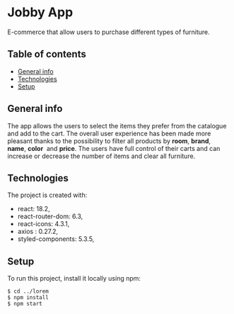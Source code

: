 # Jobby App

E-commerce that allow users to purchase different types of furniture.

## Table of contents
* [General info](#general-info)
* [Technologies](#technologies)
* [Setup](#setup)

## General info
The app allows the users to select the items they prefer from the catalogue and add to the cart. The overall user experience has been made more pleasant thanks to the possibility to filter all products by **room**, **brand**, **name**, **color**  and **price**. The users have full control of their carts and can increase or decrease the number of items and clear all furniture.
	
## Technologies
The project is created with:
* react: 18.2,
* react-router-dom: 6.3,
* react-icons: 4.3.1,
* axios : 0.27.2,
* styled-components: 5.3.5,
	
## Setup
To run this project, install it locally using npm:

```
$ cd ../lorem
$ npm install
$ npm start
```
